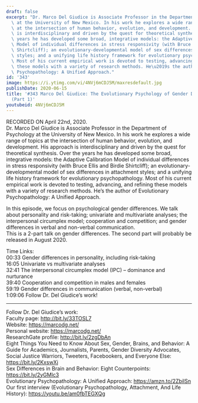 ```yaml
---
draft: false
excerpt: "Dr. Marco Del Giudice is Associate Professor in the Department of Psychology\
  \ at the University of New Mexico. In his work he explores a wide range of topics\
  \ at the intersection of human behavior, evolution, and development. His approach\
  \ is interdisciplinary and driven by the quest for theoretical synthesis. Over the\
  \ years he has developed some broad, integrative models: the Adaptive Calibration\
  \ Model of individual differences in stress responsivity (with Bruce Ellis and Birdie\
  \ Shirtcliff); an evolutionary-developmental model of sex differences in attachment\
  \ styles; and a unifying life history framework for evolutionary psychopathology.\
  \ Most of his current empirical work is devoted to testing, advancing, and refining\
  \ these models with a variety of research methods. He\u2019s the author of Evolutionary\
  \ Psychopathology: A Unified Approach."
id: '343'
image: https://i.ytimg.com/vi/4NVj6mCDJ5M/maxresdefault.jpg
publishDate: 2020-06-15
title: '#343 Marco Del Giudice: The Evolutionary Psychology of Gender Differences
  (Part 1)'
youtubeid: 4NVj6mCDJ5M
---
```

<div class="timelinks">

RECORDED ON April 22nd, 2020.  
Dr. Marco Del Giudice is Associate Professor in the Department of Psychology at the University of New Mexico. In his work he explores a wide range of topics at the intersection of human behavior, evolution, and development. His approach is interdisciplinary and driven by the quest for theoretical synthesis. Over the years he has developed some broad, integrative models: the Adaptive Calibration Model of individual differences in stress responsivity (with Bruce Ellis and Birdie Shirtcliff); an evolutionary-developmental model of sex differences in attachment styles; and a unifying life history framework for evolutionary psychopathology. Most of his current empirical work is devoted to testing, advancing, and refining these models with a variety of research methods. He’s the author of Evolutionary Psychopathology: A Unified Approach.

In this episode, we focus on psychological gender differences. We talk about personality and risk-taking; univariate and multivariate analyses; the interpersonal circumplex model; cooperation and competition; and gender differences in verbal and non-verbal communication.   
This is a 2-part talk on gender differences. The second part will probably be released in August 2020.

Time Links:  
<time>00:33</time> Gender differences in personality, including risk-taking  
<time>16:05</time> Univariate vs multivariate analyses  
<time>32:41</time> The interpersonal circumplex model (IPC) – dominance and nurturance  
<time>39:40</time> Cooperation and competition in males and females  
<time>59:19</time> Gender differences in communication (verbal, non-verbal)  
<time>1:09:06</time> Follow Dr. Del Giudice’s work!

---

Follow Dr. Del Giudice’s work:  
Faculty page: http://bit.ly/33TOSL7  
Website: https://marcodg.net/  
Personal website: https://marcodg.net/  
ResearchGate profile: http://bit.ly/2zgDbAn  
Eight Things You Need to Know About Sex, Gender, Brains, and Behavior: A Guide for Academics, Journalists, Parents, Gender Diversity Advocates, Social Justice Warriors, Tweeters, Facebookers, and Everyone Else: https://bit.ly/2KxswXj  
Sex Differences in Brain and Behavior: Eight Counterpoints: https://bit.ly/2yGMlc3  
Evolutionary Psychopathology: A Unified Approach: https://amzn.to/2ZbilSn  
Our first interview (Evolutionary Psychopathology, Attachment, And Life History): https://youtu.be/am0fbTEGXQg
</div>

